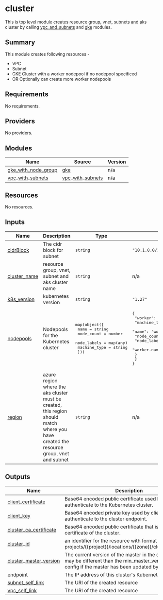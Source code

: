 # cluster

This is top level module creates resource group, vnet, subnets and aks cluster by calling [vpc_and_subnets](../modules/vpc_and_subnets/README.md) and [gke](../modules/gke/README.md) modules.

## Summary

This module creates following resources -
- VPC
- Subnet
- GKE Cluster with a worker nodepool if no nodepool specificed
- OR Optionally can create more worker nodepools

## Requirements

No requirements.

## Providers

No providers.

## Modules

| Name | Source | Version |
|------|--------|---------|
| <a name="module_gke_with_node_group"></a> [gke\_with\_node\_group](#module\_gke\_with\_node\_group) | [gke](../modules/gke) | n/a |
| <a name="module_vpc_with_subnets"></a> [vpc\_with\_subnets](#module\_vpc\_with\_subnets) | [vpc_with_subnets](../modules/vpc_and_subnets) | n/a |

## Resources

No resources.

## Inputs

| Name | Description | Type | Default | Required |
|------|-------------|------|---------|:--------:|
| <a name="input_cidrBlock"></a> [cidrBlock](#input\_cidrBlock) | The cidr block for subnet | `string` | `"10.1.0.0/16"` | no |
| <a name="input_cluster_name"></a> [cluster\_name](#input\_cluster\_name) | resource group, vnet, subnet and aks cluster name | `string` | n/a | yes |
| <a name="input_k8s_version"></a> [k8s\_version](#input\_k8s\_version) | kubernetes version | `string` | `"1.27"` | no |
| <a name="input_nodepools"></a> [nodepools](#input\_nodepools) | Nodepools for the Kubernetes cluster | <pre>map(object({<br>    name         = string<br>    node_count   = number<br>    node_labels  = map(any)<br>    machine_type = string<br>  }))</pre> | <pre>{<br>  "worker": {<br>    "machine_type": "n1-standard-1",<br>    "name": "worker",<br>    "node_count": 1,<br>    "node_labels": {<br>      "worker-name": "worker"<br>    }<br>  }<br>}</pre> | no |
| <a name="input_region"></a> [region](#input\_region) | azure region where the aks cluster must be created, this region should match where you have created the resource group, vnet and subnet | `string` | n/a | yes |

## Outputs

| Name | Description |
|------|-------------|
| <a name="output_client_certificate"></a> [client\_certificate](#output\_client\_certificate) | Base64 encoded public certificate used by clients to authenticate to the Kubernetes cluster. |
| <a name="output_client_key"></a> [client\_key](#output\_client\_key) | Base64 encoded private key used by clients to authenticate to the cluster endpoint. |
| <a name="output_cluster_ca_certificate"></a> [cluster\_ca\_certificate](#output\_cluster\_ca\_certificate) | Base64 encoded public certificate that is the root certificate of the cluster. |
| <a name="output_cluster_id"></a> [cluster\_id](#output\_cluster\_id) | an identifier for the resource with format projects/{{project}}/locations/{{zone}}/clusters/{{name}} |
| <a name="output_cluster_master_version"></a> [cluster\_master\_version](#output\_cluster\_master\_version) | The current version of the master in the cluster. This may be different than the min\_master\_version set in the config if the master has been updated by GKE. |
| <a name="output_endpoint"></a> [endpoint](#output\_endpoint) | The IP address of this cluster's Kubernetes master. |
| <a name="output_subnet_self_link"></a> [subnet\_self\_link](#output\_subnet\_self\_link) | The URI of the created resource |
| <a name="output_vpc_self_link"></a> [vpc\_self\_link](#output\_vpc\_self\_link) | The URI of the created resource |